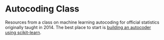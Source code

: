 Autocoding Class
================
Resources from a class on machine learning autocoding for official statistics originally taught in 2014. The best place to start is [building an autocoder using scikit-learn](https://github.com/ameasure/autocoding-class/blob/master/machine_learning.ipynb).
